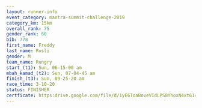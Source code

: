 ```yaml
---
layout: runner-info 
event_category: mantra-summit-challenge-2019 
category_km: 15km 
overall_rank: 75
gender_rank: 60
bib: 778
first_name: Freddy
last_name: Rusli
gender: M
team_name: Rungry
start_(t1): Sun, 06-15-00 am
mbah_kamad_(t2): Sun, 07-04-45 am
finish_(t3): Sun, 09-25-20 am
race_time: 3-10-20
status: FINISHER
certficate: https:drive.google.com/file/d/1yE6ToaBoveVIdLPS8YhoxN4xt6148Xna/view?usp=sharing
---
```

